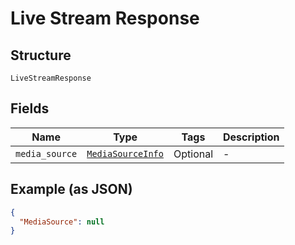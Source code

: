 
# Live Stream Response

## Structure

`LiveStreamResponse`

## Fields

| Name | Type | Tags | Description |
|  --- | --- | --- | --- |
| `media_source` | [`MediaSourceInfo`](../../doc/models/media-source-info.md) | Optional | - |

## Example (as JSON)

```json
{
  "MediaSource": null
}
```

